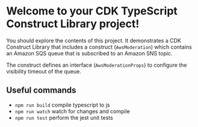 # Welcome to your CDK TypeScript Construct Library project!

You should explore the contents of this project. It demonstrates a CDK Construct Library that includes a construct (`AwsModeration`)
which contains an Amazon SQS queue that is subscribed to an Amazon SNS topic.

The construct defines an interface (`AwsModerationProps`) to configure the visibility timeout of the queue.

## Useful commands

 * `npm run build`   compile typescript to js
 * `npm run watch`   watch for changes and compile
 * `npm run test`    perform the jest unit tests